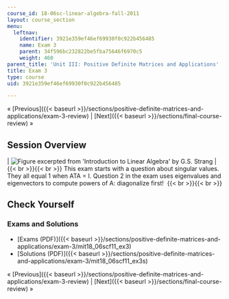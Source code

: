 ```yaml
---
course_id: 18-06sc-linear-algebra-fall-2011
layout: course_section
menu:
  leftnav:
    identifier: 3921e359ef46ef69930f0c922b456485
    name: Exam 3
    parent: 34f596bc232822be5fba75646f6970c5
    weight: 460
parent_title: 'Unit III: Positive Definite Matrices and Applications'
title: Exam 3
type: course
uid: 3921e359ef46ef69930f0c922b456485

---
```


« [Previous]({{< baseurl >}}/sections/positive-definite-matrices-and-applications/exam-3-review) | [Next]({{< baseurl >}}/sections/final-course-review) »

Session Overview
----------------

| ![Figure excerpted from 'Introduction to Linear Algebra' by G.S. Strang](/coursemedia/18-06sc-linear-algebra-fall-2011/33cadc81b4b388da0a111af7336a2561_Exam_3.jpg) |  {{< br >}}{{< br >}} This exam starts with a question about singular values. They all equal 1 when ATA = I. Question 2 in the exam uses eigenvalues and eigenvectors to compute powers of A: diagonalize first!  {{< br >}}{{< br >}}  

Check Yourself
--------------

### Exams and Solutions

*   [Exams (PDF)]({{< baseurl >}}/sections/positive-definite-matrices-and-applications/exam-3/mit18_06scf11_ex3)
*   [Solutions (PDF)]({{< baseurl >}}/sections/positive-definite-matrices-and-applications/exam-3/mit18_06scf11_ex3s)

« [Previous]({{< baseurl >}}/sections/positive-definite-matrices-and-applications/exam-3-review) | [Next]({{< baseurl >}}/sections/final-course-review) »